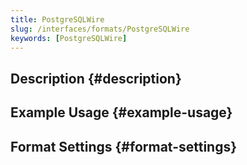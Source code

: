 ```yaml
---
title: PostgreSQLWire
slug: /interfaces/formats/PostgreSQLWire
keywords: [PostgreSQLWire]
---
```


## Description {#description}

## Example Usage {#example-usage}

## Format Settings {#format-settings}